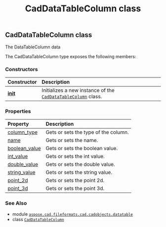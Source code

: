 ﻿---
title: CadDataTableColumn class
second_title: Aspose.CAD for Python via .NET API References
description: 
type: docs
weight: 20
url: /aspose.cad.fileformats.cad.cadobjects.datatable/caddatatablecolumn/
is_root: false
---

## CadDataTableColumn class

The DataTableColumn data



The CadDataTableColumn type exposes the following members:

### Constructors
| Constructor | Description |
| :- | :- |
| [__init__](/cad/python-net/aspose.cad.fileformats.cad.cadobjects.datatable/caddatatablecolumn/__init__/#) | Initializes a new instance of the [`CadDataTableColumn`](/cad/python-net/aspose.cad.fileformats.cad.cadobjects.datatable/caddatatablecolumn) class. |


### Properties
| Property | Description |
| :- | :- |
| [column_type](/cad/python-net/aspose.cad.fileformats.cad.cadobjects.datatable/caddatatablecolumn/column_type) | Gets or sets the type of the column. |
| [name](/cad/python-net/aspose.cad.fileformats.cad.cadobjects.datatable/caddatatablecolumn/name) | Gets or sets the name. |
| [boolean_value](/cad/python-net/aspose.cad.fileformats.cad.cadobjects.datatable/caddatatablecolumn/boolean_value) | Gets or sets the boolean value. |
| [int_value](/cad/python-net/aspose.cad.fileformats.cad.cadobjects.datatable/caddatatablecolumn/int_value) | Gets or sets the int value. |
| [double_value](/cad/python-net/aspose.cad.fileformats.cad.cadobjects.datatable/caddatatablecolumn/double_value) | Gets or sets the double value. |
| [string_value](/cad/python-net/aspose.cad.fileformats.cad.cadobjects.datatable/caddatatablecolumn/string_value) | Gets or sets the string value. |
| [point_2d](/cad/python-net/aspose.cad.fileformats.cad.cadobjects.datatable/caddatatablecolumn/point_2d) | Gets or sets the point 2d. |
| [point_3d](/cad/python-net/aspose.cad.fileformats.cad.cadobjects.datatable/caddatatablecolumn/point_3d) | Gets or sets the point 3d. |



### See Also
* module [`aspose.cad.fileformats.cad.cadobjects.datatable`](..)
* class [`CadDataTableColumn`](/cad/python-net/aspose.cad.fileformats.cad.cadobjects.datatable/caddatatablecolumn)
